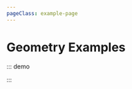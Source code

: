 ```yaml
---
pageClass: example-page
---
```


# Geometry Examples

::: demo
<template>

  <div>
      <button @click="clickBtn">
        Change rectange style
      </button>
    </div>
    <l-map
      :zoom="zoom"
      :center="center"
      style="height: 500px; width: 100%"
    >
      <l-tile-layer
        :url="url"
        :attribution="attribution"
      />
      <l-circle
        :lat-lng="circle.center"
        :radius="circle.radius"
      />
      <l-rectangle
        :bounds="rectangle.bounds"
        :l-style="rectangle.style"
      />
      <l-polygon
        :lat-lngs="polygon.latlngs"
        :color="polygon.color"
      />
      <l-polyline
        :lat-lngs="polyline.latlngs"
        :color="polyline.color"
      />
    </l-map>
  </div>
</template>

<script>
import { latLng } from "leaflet";
import {
  LMap,
  LTileLayer,
  LCircle,
  LRectangle,
  LPolygon,
  LPolyline
} from "vue2-leaflet";

export default {
  name: "GeometryTest",
  components: {
    LMap,
    LTileLayer,
    LCircle,
    LRectangle,
    LPolygon,
    LPolyline
  },
  data() {
    return {
      zoom: 11,
      center: [47.31322, -1.319482],
      circle: {
        center: latLng(47.41322, -1.0482),
        radius: 4500
      },
      rectangle: {
        bounds: [[47.341456, -1.397133], [47.303901, -1.243813]],
        style: { color: "red", weight: 5 }
      },
      polygon: {
        latlngs: [
          [47.2263299, -1.6222],
          [47.21024000000001, -1.6270065],
          [47.1969447, -1.6136169],
          [47.18527929999999, -1.6143036],
          [47.1794457, -1.6098404],
          [47.1775788, -1.5985107],
          [47.1676598, -1.5753365],
          [47.1593731, -1.5521622],
          [47.1593731, -1.5319061],
          [47.1722111, -1.5143967],
          [47.1960115, -1.4841843],
          [47.2095404, -1.4848709],
          [47.2291277, -1.4683914],
          [47.2533687, -1.5116501],
          [47.2577961, -1.5531921],
          [47.26828069, -1.5621185],
          [47.2657179, -1.589241],
          [47.2589612, -1.6204834],
          [47.237287, -1.6266632],
          [47.2263299, -1.6222]
        ],
        color: "#ff00ff"
      },
      polyline: {
        latlngs: [
          [47.334852, -1.509485],
          [47.342596, -1.328731],
          [47.241487, -1.190568],
          [47.234787, -1.358337]
        ],
        color: "green"
      },
      url: 'https://{s}.tile.openstreetmap.org/{z}/{x}/{y}.png',
      attribution:
        '&copy; <a href="http://osm.org/copyright">OpenStreetMap</a> contributors'
    };
  },
  methods: {
    clickBtn() {
      this.rectangle.style.weight++;
      this.rectangle.style.color =
        this.rectangle.style.weight % 2 === 0 ? "blue" : "green";
    }
  }
};
</script>

:::
